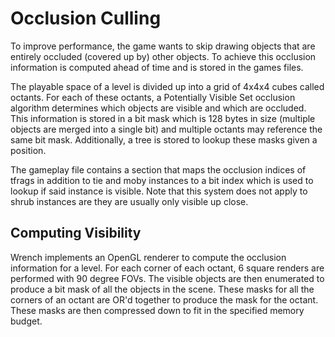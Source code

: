 # Occlusion Culling

To improve performance, the game wants to skip drawing objects that are entirely occluded (covered up by) other objects. To achieve this occlusion information is computed ahead of time and is stored in the games files.

The playable space of a level is divided up into a grid of 4x4x4 cubes called octants. For each of these octants, a Potentially Visible Set occlusion algorithm determines which objects are visible and which are occluded. This information is stored in a bit mask which is 128 bytes in size (multiple objects are merged into a single bit) and multiple octants may reference the same bit mask. Additionally, a tree is stored to lookup these masks given a position.

The gameplay file contains a section that maps the occlusion indices of tfrags in addition to tie and moby instances to a bit index which is used to lookup if said instance is visible. Note that this system does not apply to shrub instances are they are usually only visible up close.

## Computing Visibility

Wrench implements an OpenGL renderer to compute the occlusion information for a level. For each corner of each octant, 6 square renders are performed with 90 degree FOVs. The visible objects are then enumerated to produce a bit mask of all the objects in the scene. These masks for all the corners of an octant are OR'd together to produce the mask for the octant. These masks are then compressed down to fit in the specified memory budget.
